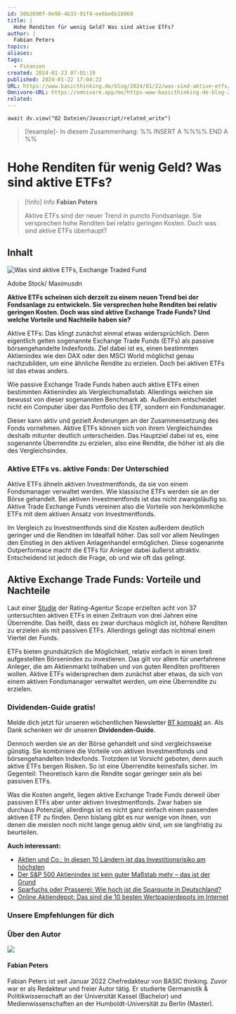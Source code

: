```yaml
---
id: 50b2690f-0e98-4b33-91f4-ee6be6b18068
title: |
  Hohe Renditen für wenig Geld? Was sind aktive ETFs?
author: |
  Fabian Peters
topics: 
aliases: 
tags:
  - Finanzen
created: 2024-01-23 07:01:19
published: 2024-01-22 17:04:22
URL: https://www.basicthinking.de/blog/2024/01/22/was-sind-aktive-etfs/
Omnivore-URL: https://omnivore.app/me/https-www-basicthinking-de-blog-2024-01-22-was-sind-aktive-etfs-18d34e89877
related: 
---
```


```dataviewjs
await dv.view("02 Dateien/Javascript/related_write")
```
> [!example]- In diesem Zusammenhang:
> %% INSERT A %%%% END A %%

# Hohe Renditen für wenig Geld? Was sind aktive ETFs?

> [!info] Info
> **Fabian Peters**
> 
> Aktive ETFs sind der neuer Trend in puncto Fondsanlage. Sie versprechen hohe Renditen bei relativ geringen Kosten. Doch was sind aktive ETFs überhaupt?


## Inhalt

![Was sind aktive ETFs, Exchange Traded Fund](https://proxy-prod.omnivore-image-cache.app/800x450,sPU-_nRA-4_r0w4cJ-U4fTuC-MCMT0lJC6E-pw0hXSII/https://www.basicthinking.de/blog/wp-content/uploads/2024/01/was-sind-aktive-etfs.jpg)

Adobe Stock/ Maximusdn

**Aktive ETFs scheinen sich derzeit zu einem neuen Trend bei der Fondsanlage zu entwickeln. Sie versprechen hohe Renditen bei relativ geringen Kosten. Doch was sind aktive Exchange Trade Funds? Und welche Vorteile und Nachteile haben sie?**

Aktive ETFs: Das klingt zunächst einmal etwas widersprüchlich. Denn eigentlich gelten sogenannte Exchange Trade Funds (ETFs) als passive börsengehandelte Indexfonds. Ziel dabei ist es, einen bestimmten Aktienindex wie den DAX oder den MSCI World möglichst genau nachzubilden, um eine ähnliche Rendite zu erzielen. Doch bei aktiven ETFs ist das etwas anders.

Wie passive Exchange Trade Funds haben auch aktive ETFs einen bestimmten Aktienindex als Vergleichsmaßstab. Allerdings weichen sie bewusst von dieser sogenannten Benchmark ab. Außerdem entscheidet nicht ein Computer über das Portfolio des ETF, sondern ein Fondsmanager.

Dieser kann aktiv und gezielt Änderungen an der Zusammensetzung des Fonds vornehmen. Aktive ETFs können sich von ihrem Vergleichsindex deshalb mitunter deutlich unterscheiden. Das Hauptziel dabei ist es, eine sogenannte Überrendite zu erzielen, also eine Rendite, die höher ist als die des Vergleichsindex.

### Aktive ETFs vs. aktive Fonds: Der Unterschied

Aktive ETFs ähneln aktiven Investmentfonds, da sie von einem Fondsmanager verwaltet werden. Wie klassische ETFs werden sie an der Börse gehandelt. Bei aktiven Investmentfonds ist das nicht zwangsläufig so. Aktive Trade Exchange Funds vereinen also die Vorteile von herkömmliche ETFs mit dem aktiven Ansatz von Investmentfonds.

Im Vergleich zu Investmentfonds sind die Kosten außerdem deutlich geringer und die Renditen im Idealfall höher. Das soll vor allem Neulingen den Einstieg in den aktiven Anlagenhandel ermöglichen. Diese sogenannte Outperformace macht die ETFs für Anleger dabei äußerst attraktiv. Entscheidend ist jedoch die Frage, ob und wie oft das gelingt.

## Aktive Exchange Trade Funds: Vorteile und Nachteile

Laut einer [Studie](https://www.scopegroup.com/dam/jcr:4385c8f5-dd8e-4814-8b5f-48ea1b0c22bc/Scope%20Fund%20Analysis%20-%20Aktive%20ETFs%202022.pdf) der Rating-Agentur Scope erzielten acht von 37 untersuchten aktiven ETFs in einen Zeitraum von drei Jahren eine Überrendite. Das heißt, dass es zwar durchaus möglich ist, höhere Renditen zu erzielen als mit passiven ETFs. Allerdings gelingt das nichtmal einem Viertel der Funds.

ETFs bieten grundsätzlich die Möglichkeit, relativ einfach in einen breit aufgestellten Börsenindex zu investieren. Das gilt vor allem für unerfahrene Anleger, die am Aktienmarkt teilhaben und von guten Renditen profitieren wollen. Aktive ETFs widersprechen dem zunächst aber etwas, da sich von einem aktiven Fondsmanager verwaltet werden, um eine Überrendite zu erzielen.

### Dividenden-Guide gratis!

Melde dich jetzt für unseren wöchentlichen Newsletter [BT kompakt](https://www.basicthinking.de/blog/update/) an. Als Dank schenken wir dir unseren **Dividenden-Guide**.

  
Dennoch werden sie an der Börse gehandelt und sind vergleichsweise günstig. Sie kombiniere die Vorteile von aktiven Investmentfonds und börsengehandelten Indexfonds. Trotzdem ist Vorsicht geboten, denn auch aktive ETFs bergen Risiken. So ist eine Überrendite keinesfalls sicher. Im Gegenteil: Theoretisch kann die Rendite sogar geringer sein als bei passiven ETFs.

Was die Kosten angeht, liegen aktive Exchange Trade Funds derweil über passiven ETFs aber unter aktiven Investmentfonds. Zwar haben sie durchaus Potenzial, allerdings ist es nicht ganz einfach einen passenden aktiven ETF zu finden. Denn bislang gibt es nur wenige von ihnen, von denen die meisten noch nicht lange genug aktiv sind, um sie langfristig zu beurteilen.

**Auch interessant:** 

* [Aktien und Co.: In diesen 10 Ländern ist das Investitionsrisiko am höchsten](https://www.basicthinking.de/blog/2023/12/03/in-diesen-10-laendern-ist-das-investitionsrisiko-am-hoechsten/)
* [Der S&P 500 Aktienindex ist kein guter Maßstab mehr – das ist der Grund](https://www.basicthinking.de/blog/2023/11/14/sp-500-aktienindex-ist-kein-guter-massstab/)
* [Sparfuchs oder Prasserei: Wie hoch ist die Sparquote in Deutschland?](https://www.basicthinking.de/blog/2023/11/01/sparquote-deutschland-internationaler-vergleich/)
* [Online Aktiendepot: Das sind die 10 besten Wertpapierdepots im Internet](https://www.basicthinking.de/blog/2023/09/17/aktien-besten-wertpapierdepots-online/)

### Unsere Empfehlungen für dich

### Über den Autor

![](https://proxy-prod.omnivore-image-cache.app/112x112,sQFosQaKOcLXGw5_Pwv98wx3NQ2lZq1tcFrDrgsH5PFY/https://secure.gravatar.com/avatar/54599ddb9421a6bf0ddf0db1ec35a610?s=112&d=identicon&r=g) 

#### Fabian Peters

Fabian Peters ist seit Januar 2022 Chefredakteur von BASIC thinking. Zuvor war er als Redakteur und freier Autor tätig. Er studierte Germanistik & Politikwissenschaft an der Universität Kassel (Bachelor) und Medienwissenschaften an der Humboldt-Universität zu Berlin (Master).